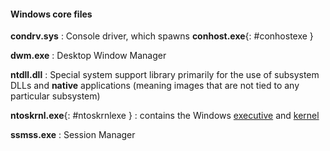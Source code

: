 #### Windows core files

**condrv.sys**
:   Console driver, which spawns **conhost.exe**{: #conhostexe }

**dwm.exe**
:   Desktop Window Manager

**ntdll.dll**
:   Special system support library primarily for the use of subsystem DLLs and **native** applications (meaning images that are not tied to any particular subsystem)

**ntoskrnl.exe**{: #ntoskrnlexe }
:   contains the Windows [executive](#executive) and [kernel](#kernel)

**ssmss.exe**
:   Session Manager